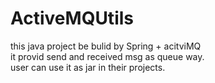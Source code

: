 # ActiveMQUtils
this java project be bulid by Spring + acitviMQ <br />
it provid send and received msg as queue way.  <br />
user can use it as jar in their projects.  <br />
 